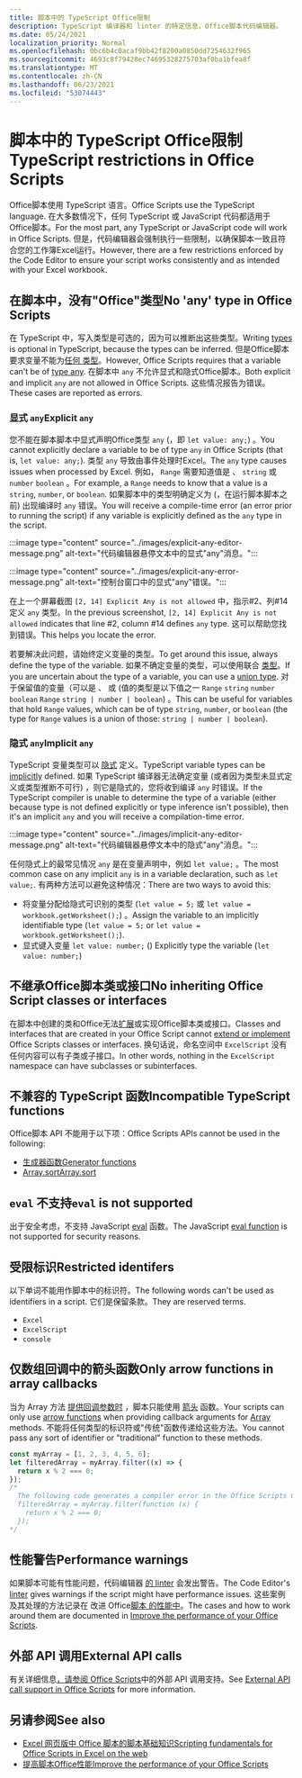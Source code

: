```yaml
---
title: 脚本中的 TypeScript Office限制
description: TypeScript 编译器和 linter 的特定信息，Office脚本代码编辑器。
ms.date: 05/24/2021
localization_priority: Normal
ms.openlocfilehash: 0bc6b4c0acaf9bb42f8200a0850dd7254632f965
ms.sourcegitcommit: 4693c8f79428ec74695328275703af0ba1bfea8f
ms.translationtype: MT
ms.contentlocale: zh-CN
ms.lasthandoff: 06/23/2021
ms.locfileid: "53074443"
---
```

# <a name="typescript-restrictions-in-office-scripts"></a><span data-ttu-id="abd03-103">脚本中的 TypeScript Office限制</span><span class="sxs-lookup"><span data-stu-id="abd03-103">TypeScript restrictions in Office Scripts</span></span>

<span data-ttu-id="abd03-104">Office脚本使用 TypeScript 语言。</span><span class="sxs-lookup"><span data-stu-id="abd03-104">Office Scripts use the TypeScript language.</span></span> <span data-ttu-id="abd03-105">在大多数情况下，任何 TypeScript 或 JavaScript 代码都适用于Office脚本。</span><span class="sxs-lookup"><span data-stu-id="abd03-105">For the most part, any TypeScript or JavaScript code will work in Office Scripts.</span></span> <span data-ttu-id="abd03-106">但是，代码编辑器会强制执行一些限制，以确保脚本一致且符合您的工作簿Excel运行。</span><span class="sxs-lookup"><span data-stu-id="abd03-106">However, there are a few restrictions enforced by the Code Editor to ensure your script works consistently and as intended with your Excel workbook.</span></span>

## <a name="no-any-type-in-office-scripts"></a><span data-ttu-id="abd03-107">在脚本中，没有"Office"类型</span><span class="sxs-lookup"><span data-stu-id="abd03-107">No 'any' type in Office Scripts</span></span>

<span data-ttu-id="abd03-108">在[](https://www.typescriptlang.org/docs/handbook/typescript-in-5-minutes.html) TypeScript 中，写入类型是可选的，因为可以推断出这些类型。</span><span class="sxs-lookup"><span data-stu-id="abd03-108">Writing [types](https://www.typescriptlang.org/docs/handbook/typescript-in-5-minutes.html) is optional in TypeScript, because the types can be inferred.</span></span> <span data-ttu-id="abd03-109">但是Office脚本要求变量不能为[任何 类型](https://www.typescriptlang.org/docs/handbook/basic-types.html#any)。</span><span class="sxs-lookup"><span data-stu-id="abd03-109">However, Office Scripts requires that a variable can't be of [type any](https://www.typescriptlang.org/docs/handbook/basic-types.html#any).</span></span> <span data-ttu-id="abd03-110">在脚本中 `any` 不允许显式和隐式Office脚本。</span><span class="sxs-lookup"><span data-stu-id="abd03-110">Both explicit and implicit `any` are not allowed in Office Scripts.</span></span> <span data-ttu-id="abd03-111">这些情况报告为错误。</span><span class="sxs-lookup"><span data-stu-id="abd03-111">These cases are reported as errors.</span></span>

### <a name="explicit-any"></a><span data-ttu-id="abd03-112">显式 `any`</span><span class="sxs-lookup"><span data-stu-id="abd03-112">Explicit `any`</span></span>

<span data-ttu-id="abd03-113">您不能在脚本脚本中显式声明Office类型 `any` (，即 `let value: any;`) 。</span><span class="sxs-lookup"><span data-stu-id="abd03-113">You cannot explicitly declare a variable to be of type `any` in Office Scripts (that is, `let value: any;`).</span></span> <span data-ttu-id="abd03-114">类型 `any` 导致由事件处理时Excel。</span><span class="sxs-lookup"><span data-stu-id="abd03-114">The `any` type causes issues when processed by Excel.</span></span> <span data-ttu-id="abd03-115">例如， `Range` 需要知道值是 、 `string` 或 `number` `boolean` 。</span><span class="sxs-lookup"><span data-stu-id="abd03-115">For example, a `Range` needs to know that a value is a `string`, `number`, or `boolean`.</span></span> <span data-ttu-id="abd03-116">如果脚本中的类型明确定义为 (，在运行脚本脚本之前) 出现编译时 `any` 错误。</span><span class="sxs-lookup"><span data-stu-id="abd03-116">You will receive a compile-time error (an error prior to running the script) if any variable is explicitly defined as the `any` type in the script.</span></span>

:::image type="content" source="../images/explicit-any-editor-message.png" alt-text="代码编辑器悬停文本中的显式&quot;any&quot;消息。":::

:::image type="content" source="../images/explicit-any-error-message.png" alt-text="控制台窗口中的显式&quot;any&quot;错误。":::

<span data-ttu-id="abd03-119">在上一个屏幕截图 `[2, 14] Explicit Any is not allowed` 中，指示#2、列#14定义 `any` 类型。</span><span class="sxs-lookup"><span data-stu-id="abd03-119">In the previous screenshot, `[2, 14] Explicit Any is not allowed` indicates that line #2, column #14 defines `any` type.</span></span> <span data-ttu-id="abd03-120">这可以帮助您找到错误。</span><span class="sxs-lookup"><span data-stu-id="abd03-120">This helps you locate the error.</span></span>

<span data-ttu-id="abd03-121">若要解决此问题，请始终定义变量的类型。</span><span class="sxs-lookup"><span data-stu-id="abd03-121">To get around this issue, always define the type of the variable.</span></span> <span data-ttu-id="abd03-122">如果不确定变量的类型，可以使用联合 [类型](https://www.typescriptlang.org/docs/handbook/unions-and-intersections.html)。</span><span class="sxs-lookup"><span data-stu-id="abd03-122">If you are uncertain about the type of a variable, you can use a [union type](https://www.typescriptlang.org/docs/handbook/unions-and-intersections.html).</span></span> <span data-ttu-id="abd03-123">对于保留值的变量（可以是 、 或 (值的类型是以下值之一 `Range` `string` `number` `boolean` `Range` `string | number | boolean`) 。</span><span class="sxs-lookup"><span data-stu-id="abd03-123">This can be useful for variables that hold `Range` values, which can be of type `string`, `number`, or `boolean` (the type for `Range` values is a union of those: `string | number | boolean`).</span></span>

### <a name="implicit-any"></a><span data-ttu-id="abd03-124">隐式 `any`</span><span class="sxs-lookup"><span data-stu-id="abd03-124">Implicit `any`</span></span>

<span data-ttu-id="abd03-125">TypeScript 变量类型可以 [隐式](https://www.typescriptlang.org/docs/handbook/type-inference.html) 定义。</span><span class="sxs-lookup"><span data-stu-id="abd03-125">TypeScript variable types can be [implicitly](https://www.typescriptlang.org/docs/handbook/type-inference.html) defined.</span></span> <span data-ttu-id="abd03-126">如果 TypeScript 编译器无法确定变量 (或者因为类型未显式定义或类型推断不可行) ，则它是隐式的，您将收到编译 `any` 时错误。</span><span class="sxs-lookup"><span data-stu-id="abd03-126">If the TypeScript compiler is unable to determine the type of a variable (either because type is not defined explicitly or type inference isn't possible), then it's an implicit `any` and you will receive a compilation-time error.</span></span>

:::image type="content" source="../images/implicit-any-editor-message.png" alt-text="代码编辑器悬停文本中的隐式&quot;any&quot;消息。":::

<span data-ttu-id="abd03-128">任何隐式上的最常见情况 `any` 是在变量声明中，例如 `let value;` 。</span><span class="sxs-lookup"><span data-stu-id="abd03-128">The most common case on any implicit `any` is in a variable declaration, such as `let value;`.</span></span> <span data-ttu-id="abd03-129">有两种方法可以避免这种情况：</span><span class="sxs-lookup"><span data-stu-id="abd03-129">There are two ways to avoid this:</span></span>

* <span data-ttu-id="abd03-130">将变量分配给隐式可识别的类型 (`let value = 5;` 或 `let value = workbook.getWorksheet();`) 。</span><span class="sxs-lookup"><span data-stu-id="abd03-130">Assign the variable to an implicitly identifiable type (`let value = 5;` or `let value = workbook.getWorksheet();`).</span></span>
* <span data-ttu-id="abd03-131">显式键入变量 `let value: number;` () </span><span class="sxs-lookup"><span data-stu-id="abd03-131">Explicitly type the variable (`let value: number;`)</span></span>

## <a name="no-inheriting-office-script-classes-or-interfaces"></a><span data-ttu-id="abd03-132">不继承Office脚本类或接口</span><span class="sxs-lookup"><span data-stu-id="abd03-132">No inheriting Office Script classes or interfaces</span></span>

<span data-ttu-id="abd03-133">在脚本中创建的类和Office无法[扩展](https://www.typescriptlang.org/docs/handbook/classes.html#inheritance)或实现Office脚本类或接口。</span><span class="sxs-lookup"><span data-stu-id="abd03-133">Classes and interfaces that are created in your Office Script cannot [extend or implement](https://www.typescriptlang.org/docs/handbook/classes.html#inheritance) Office Scripts classes or interfaces.</span></span> <span data-ttu-id="abd03-134">换句话说，命名空间中 `ExcelScript` 没有任何内容可以有子类或子接口。</span><span class="sxs-lookup"><span data-stu-id="abd03-134">In other words, nothing in the `ExcelScript` namespace can have subclasses or subinterfaces.</span></span>

## <a name="incompatible-typescript-functions"></a><span data-ttu-id="abd03-135">不兼容的 TypeScript 函数</span><span class="sxs-lookup"><span data-stu-id="abd03-135">Incompatible TypeScript functions</span></span>

<span data-ttu-id="abd03-136">Office脚本 API 不能用于以下项：</span><span class="sxs-lookup"><span data-stu-id="abd03-136">Office Scripts APIs cannot be used in the following:</span></span>

* [<span data-ttu-id="abd03-137">生成器函数</span><span class="sxs-lookup"><span data-stu-id="abd03-137">Generator functions</span></span>](https://developer.mozilla.org/docs/Web/JavaScript/Guide/Iterators_and_Generators#generator_functions)
* [<span data-ttu-id="abd03-138">Array.sort</span><span class="sxs-lookup"><span data-stu-id="abd03-138">Array.sort</span></span>](https://developer.mozilla.org/docs/Web/JavaScript/Reference/Global_Objects/Array/sort)

## <a name="eval-is-not-supported"></a><span data-ttu-id="abd03-139">`eval` 不支持</span><span class="sxs-lookup"><span data-stu-id="abd03-139">`eval` is not supported</span></span>

<span data-ttu-id="abd03-140">出于安全考虑，不支持 JavaScript [eval](https://developer.mozilla.org/docs/Web/JavaScript/Reference/Global_Objects/eval) 函数。</span><span class="sxs-lookup"><span data-stu-id="abd03-140">The JavaScript [eval function](https://developer.mozilla.org/docs/Web/JavaScript/Reference/Global_Objects/eval) is not supported for security reasons.</span></span>

## <a name="restricted-identifers"></a><span data-ttu-id="abd03-141">受限标识</span><span class="sxs-lookup"><span data-stu-id="abd03-141">Restricted identifers</span></span>

<span data-ttu-id="abd03-142">以下单词不能用作脚本中的标识符。</span><span class="sxs-lookup"><span data-stu-id="abd03-142">The following words can't be used as identifiers in a script.</span></span> <span data-ttu-id="abd03-143">它们是保留条款。</span><span class="sxs-lookup"><span data-stu-id="abd03-143">They are reserved terms.</span></span>

* `Excel`
* `ExcelScript`
* `console`

## <a name="only-arrow-functions-in-array-callbacks"></a><span data-ttu-id="abd03-144">仅数组回调中的箭头函数</span><span class="sxs-lookup"><span data-stu-id="abd03-144">Only arrow functions in array callbacks</span></span>

<span data-ttu-id="abd03-145">当为 Array 方法 [提供回调参数时](https://developer.mozilla.org/docs/Web/JavaScript/Reference/Functions/Arrow_functions) ，脚本只能使用 [箭头](https://developer.mozilla.org/docs/Web/JavaScript/Reference/Global_Objects/Array) 函数。</span><span class="sxs-lookup"><span data-stu-id="abd03-145">Your scripts can only use [arrow functions](https://developer.mozilla.org/docs/Web/JavaScript/Reference/Functions/Arrow_functions) when providing callback arguments for [Array](https://developer.mozilla.org/docs/Web/JavaScript/Reference/Global_Objects/Array) methods.</span></span> <span data-ttu-id="abd03-146">不能将任何类型的标识符或"传统"函数传递给这些方法。</span><span class="sxs-lookup"><span data-stu-id="abd03-146">You cannot pass any sort of identifier or "traditional" function to these methods.</span></span>

```TypeScript
const myArray = [1, 2, 3, 4, 5, 6];
let filteredArray = myArray.filter((x) => {
  return x % 2 === 0;
});
/*
  The following code generates a compiler error in the Office Scripts Code Editor.
  filteredArray = myArray.filter(function (x) {
    return x % 2 === 0;
  });
*/
```

## <a name="performance-warnings"></a><span data-ttu-id="abd03-147">性能警告</span><span class="sxs-lookup"><span data-stu-id="abd03-147">Performance warnings</span></span>

<span data-ttu-id="abd03-148">如果脚本可能有性能问题，代码编辑器 [的 linter](https://wikipedia.org/wiki/Lint_(software)) 会发出警告。</span><span class="sxs-lookup"><span data-stu-id="abd03-148">The Code Editor's [linter](https://wikipedia.org/wiki/Lint_(software)) gives warnings if the script might have performance issues.</span></span> <span data-ttu-id="abd03-149">这些案例及其处理的方法记录在 改进 Office[脚本 的性能中](web-client-performance.md)。</span><span class="sxs-lookup"><span data-stu-id="abd03-149">The cases and how to work around them are documented in [Improve the performance of your Office Scripts](web-client-performance.md).</span></span>

## <a name="external-api-calls"></a><span data-ttu-id="abd03-150">外部 API 调用</span><span class="sxs-lookup"><span data-stu-id="abd03-150">External API calls</span></span>

<span data-ttu-id="abd03-151">有关详细信息[，请参阅 Office Scripts](external-calls.md)中的外部 API 调用支持。</span><span class="sxs-lookup"><span data-stu-id="abd03-151">See [External API call support in Office Scripts](external-calls.md) for more information.</span></span>

## <a name="see-also"></a><span data-ttu-id="abd03-152">另请参阅</span><span class="sxs-lookup"><span data-stu-id="abd03-152">See also</span></span>

* [<span data-ttu-id="abd03-153">Excel 网页版中 Office 脚本的脚本基础知识</span><span class="sxs-lookup"><span data-stu-id="abd03-153">Scripting fundamentals for Office Scripts in Excel on the web</span></span>](scripting-fundamentals.md)
* [<span data-ttu-id="abd03-154">提高脚本Office性能</span><span class="sxs-lookup"><span data-stu-id="abd03-154">Improve the performance of your Office Scripts</span></span>](web-client-performance.md)
